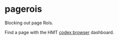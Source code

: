 # pagerois


Blocking out page RoIs.


Find a page with the HMT [codex browser](https://www.homermultitext.org/codex-browser/) dashboard.
